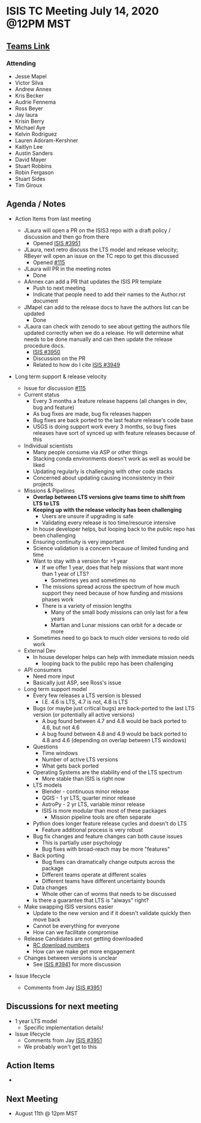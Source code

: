 # ISIS TC Meeting July 14, 2020 @12PM MST

## [Teams Link](https://teams.microsoft.com/dl/launcher/launcher.html?url=%2f_%23%2fl%2fmeetup-join%2f19%3ameeting_YWRkZjdiMGUtZWJlOC00OWMzLThlMTItZTk0Y2MyM2E1MWE0%40thread.v2%2f0%3fcontext%3d%257b%2522Tid%2522%253a%25220693b5ba-4b18-4d7b-9341-f32f400a5494%2522%252c%2522Oid%2522%253a%2522c27c6e98-e45a-45ff-aea5-7f10d6fe67c1%2522%257d%26anon%3dtrue&type=meetup-join&deeplinkId=e54b3969-3c7f-4efb-9cad-ee99cf639f86&directDl=true&msLaunch=true&enableMobilePage=true&suppressPrompt=true)

### Attending
- Jesse Mapel
- Victor Silva
- Andrew Annex
- Kris Becker
- Audrie Fennema
- Ross Beyer
- Jay laura
- Krisin Berry
- Michael Aye
- Kelvin Rodriguez
- Lauren Adoram-Kershner
- Kaitlyn Lee
- Austin Sanders
- David Mayer
- Stuart Robbins
- Robin Fergason
- Stuart Sides
- Tim Giroux

## Agenda / Notes
- Action Items from last meeting
  - JLaura will open a PR on the ISIS3 repo with a draft policy / discussion and then go from there
    - Opened [ISIS #3951](https://github.com/USGS-Astrogeology/ISIS3/issues/3951)
  - JLaura, next retro discuss the LTS model and release velocity; RBeyer will open an issue on the TC repo to get this discussed
    - Opened [#115](https://github.com/USGS-Astrogeology/ISIS_TC/issues/115)
  - JLaura will PR in the meeting notes
    - Done
  - AAnnex can add a PR that updates the ISIS PR template
    - Push to next meeting
    - Indicate that people need to add their names to the Author.rst document
  - JMapel can add to the release docs to have the authors list can be updated
    - Done
  - JLaura can check with zenodo to see about getting the authors file updated correctly when we do a release. He will determine what needs to be done manually and can then update the release procedure docs.
    - [ISIS #3950](https://github.com/USGS-Astrogeology/ISIS3/pull/3950)
    - Discussion on the PR
    - Related to how do I cite [ISIS #3949](https://github.com/USGS-Astrogeology/ISIS3/pull/3949)

- Long term support & release velocity
  - Issue for discussion [#115](https://github.com/USGS-Astrogeology/ISIS_TC/issues/115)
  - Current status
    - Every 3 months a feature release happens (all changes in dev, bug and feature)
    - As bug fixes are made, bug fix releases happen
    - Bug fixes are back ported to the last feature release's code base
    - USGS is doing support work every 3 months, so bug fixes releases have sort of synced up with feature releases because of this
  - Individual scientists
    - Many people consume via ASP or other things
    - Stacking conda environments doesn't work as well as would be liked
    - Updating regularly is challenging with other code stacks
    - Concerned about updating causing inconsistency in their projects
  - Missions & Pipelines
    - **Overlap between LTS versions give teams time to shift from LTS to LTS**
    - **Keeping up with the release velocity has been challenging**
      - Users are unsure if upgrading is safe
      - Validating every release is too time/resource intensive
    - In house developer helps, but looping back to the public repo has been challenging
    - Ensuring continuity is very important
    - Science validation is a concern because of limited funding and time
    - Want to stay with a version for >1 year
      - If we offer 1 year, does that help missions that want more than 1 year of LTS?
        - Sometimes yes and sometimes no
      - The missions spread across the spectrum of how much support they need because of how funding and missions phases work
      - There is a variety of mission lengths
        - Many of the small body missions can only last for a few years
        - Martian and Lunar missions can orbit for a decade or more
    - Sometimes need to go back to much older versions to redo old work
  - External Dev
    - In house developer helps can help with immediate mission needs
      - looping back to the public repo has been challenging
  - API consumers
    - Need more input
    - Basically just ASP, see Ross's issue
  - Long term support model
    - Every few releases a  LTS version is blessed
      - I.E. 4.6 is LTS, 4.7 is not, 4.8 is LTS
    - Bugs (or maybe just critical bugs) are back-ported to the last LTS version (or potentially all active versions)
      - A bug found between 4.7 and 4.8 would be back ported to 4.6, but not 4.6
      - A bug found between 4.8 and 4.9 would be back ported to 4.8 and 4.6 (depending on overlap between LTS windows)
    - Questions
      - Time windows
      - Number of active LTS versions
      - What gets back ported
    - Operating Systems are the stability end of the LTS spectrum
      - More stable than ISIS is right now
    - LTS models
      - Blender - continuous minor release
      - QGIS - 1 yr LTS, quarter minor release
      - AstroPy - 2 yr LTS, variable minor release
      - ISIS is more modular than most of these packages
        - Mission pipeline tools are often separate
    - Python does longer feature release cycles and doesn't do LTS
      - Feature additional process is very robust
    - Bug fix changes and feature changes can both cause issues
      - This is partially user psychology
      - Bug fixes with broad-reach may be more "features"
    - Back porting
      - Bug fixes can dramatically change outputs across the package
      - Different teams operate at different scales
      - Different teams have different uncertainty bounds
    - Data changes
      - Whole other can of worms that needs to be discussed
    - Is there a guarantee that LTS is "always" right?
  - Make swapping ISIS versions easier
    - Update to the new version and if it doesn't validate quickly then move back
    - Cannot be everything for everyone
    - How can we facilitate compromise
  - Release Candidates are not getting downloaded
    - [RC download numbers](https://anaconda.org/usgs-astrogeology/isis/files?channel=RC)
    - How can we make get more engagement
  - Changes between versions is unclear
    - See [ISIS #3941](https://github.com/USGS-Astrogeology/ISIS3/issues/3941) for more discussion

- Issue lifecycle
  - Comments from Jay [ISIS #3951](https://github.com/USGS-Astrogeology/ISIS3/issues/3951)


## Discussions for next meeting
- 1 year LTS model
  - Specific implementation details!
- Issue lifecycle
  - Comments from Jay [ISIS #3951](https://github.com/USGS-Astrogeology/ISIS3/issues/3951)
  - We probably won't get to this

## Action Items
-

## Next Meeting
- August 11th @ 12pm MST
